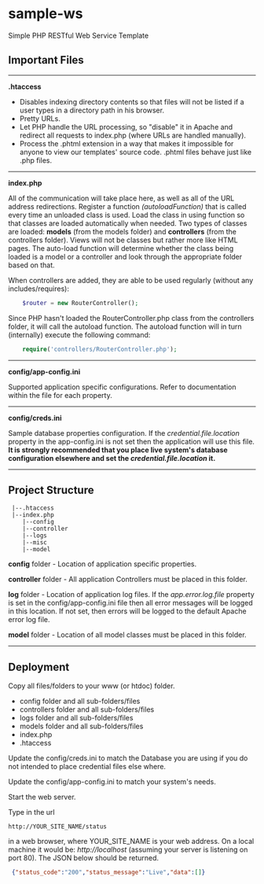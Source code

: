 # sample-ws
Simple PHP RESTful Web Service Template

## Important Files
---
**.htaccess**
* Disables indexing directory contents so that files will not be listed if a user types in a directory path in his browser.
* Pretty URLs.
* Let PHP handle the URL processing, so "disable" it in Apache and redirect all requests to index.php (where URLs are handled manually).
* Process the .phtml extension in a way that makes it impossible for anyone to view our templates' source code. .phtml files behave just like .php files.
---
**index.php**

All of the communication will take place here, as well as all of the URL address redirections. Register a function *(autoloadFunction)* that is called every time an unloaded class is used. 
Load the class in using function so that classes are loaded automatically when needed. Two types of classes are loaded: **models** (from the models folder) and **controllers** (from the controllers folder). 
Views will not be classes but rather more like HTML pages. The auto-load function will  determine whether the class being loaded is a model or a controller and look through the appropriate folder based on that.

When controllers are added, they are able to be used regularly (without any includes/requires):

````PHP
    $router = new RouterController();
````    

Since PHP hasn't loaded the RouterController.php class from the controllers folder, it will call the autoload function. The autoload function will in turn (internally) execute the following command:

````PHP
    require('controllers/RouterController.php');
````    

---
**config/app-config.ini**

Supported application specific configurations. Refer to documentation within the file for each property.

---
**config/creds.ini**

Sample database properties configuration. If the *_credential.file.location_* property in the app-config.ini is not set then the application will use this file. **It is strongly recommended that you place live system's database configuration elsewhere and set the *_credential.file.location_* it.**

---
## Project Structure
```
 |--.htaccess
 |--index.php
    |--config
    |--controller
    |--logs
    |--misc
    |--model
```
**config** folder - Location of application specific properties. 

**controller** folder - All application Controllers must be placed in this folder.

**log** folder - Location of application log files. If the *_app.error.log.file_* property is set in the config/app-config.ini file then all error messages will be logged in this location.  If not set, then errors will be logged to the default Apache error log file.

**model** folder - Location of all model classes must be placed in this folder.


---
## Deployment

Copy all files/folders to your www (or htdoc) folder.
 * config folder and all sub-folders/files
 * controllers folder and all sub-folders/files
 * logs folder and all sub-folders/files
 * models folder and all sub-folders/files
 * index.php
 * .htaccess
 
Update the config/creds.ini to match the Database you are using if you do not intended to place credential files else where. 

Update the config/app-config.ini to match your system's needs.
 
Start the web server. 

Type in the url 

```
http://YOUR_SITE_NAME/status
```
in a web browser, where YOUR_SITE_NAME is your web address. On a local machine it would be: _http://localhost_ (assuming your server is listening on port 80). The JSON below should be returned.

```json
 {"status_code":"200","status_message":"Live","data":[]}
```

